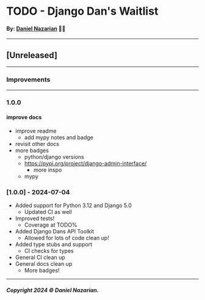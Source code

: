 # TODO - Django Dan's Waitlist
#### By: [Daniel Nazarian](https://danielnazarian) 🐧👹

-------------------------------------------------------
## [Unreleased]
-----
### Improvements



-----
### 1.0.0



#### improve docs
- improve readme
    - add mypy notes and badge
- revisit other docs
- more badges
    - python/django versions
    - https://pypi.org/project/django-admin-interface/
        - more inspo
    - mypy




### [1.0.0] - 2024-07-04
- Added support for Python 3.12 and Django 5.0
    - Updated CI as well
- Improved tests!
    - Coverage at TODO%
- Added Django Dans API Toolkit
    - Allowed for lots of code clean up!
- Added type stubs and support
    - CI checks for types
- General CI clean up
- General docs clean up
    - More badges!

-------------------------------------------------------

##### Copyright 2024 © Daniel Nazarian.
